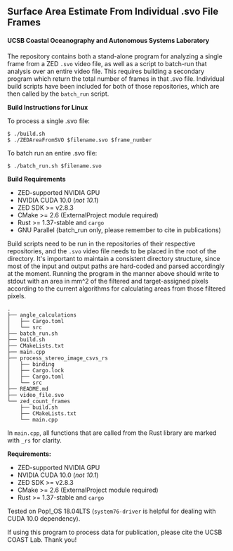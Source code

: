 ## Surface Area Estimate From Individual .svo File Frames
#### UCSB Coastal Oceanography and Autonomous Systems Laboratory

The repository contains both a stand-alone program for analyzing a single frame from a ZED `.svo` video file, as well as a script to batch-run that analysis over an entire video file. This requires building a secondary program which return the total number of frames in that .svo file. Individual build scripts have been included for both of those repositories, which are then called by the `batch_run` script.

__Build Instructions for Linux__

To process a single .svo file:

```
$ ./build.sh
$ ./ZEDAreaFromSVO $filename.svo $frame_number
```
To batch run an entire .svo file:
```
$ ./batch_run.sh $filename.svo
```
__Build Requirements__
- ZED-supported NVIDIA GPU
- NVIDIA CUDA 10.0 (*not 10.1*)
- ZED SDK >= v2.8.3
- CMake >= 2.6 (ExternalProject module required)
- Rust >= 1.37-stable and `cargo`
- GNU Parallel (batch_run only, please remember to cite in publications)


Build scripts need to be run in the repositories of their respective repositories, and the `.svo` video file needs to be placed in the root of the directory. It's important to maintain a consistent directory structure, since most of the input and output paths are hard-coded and parsed accordingly at the moment. Running the program in the manner above should write to stdout with an area in mm^2 of the filtered and target-assigned pixels according to the current algorithms for calculating areas from those filtered pixels.

```
.
├── angle_calculations
│   ├── Cargo.toml
│   └── src
├── batch_run.sh
├── build.sh
├── CMakeLists.txt
├── main.cpp
├── process_stereo_image_csvs_rs
│   ├── binding
│   ├── Cargo.lock
│   ├── Cargo.toml
│   └── src
├── README.md
├── video_file.svo
└── zed_count_frames
    ├── build.sh
    ├── CMakeLists.txt
    └── main.cpp

```

In `main.cpp`, all functions that are called from the Rust library are marked with `_rs` for clarity.

__Requirements:__
- ZED-supported NVIDIA GPU
- NVIDIA CUDA 10.0 (*not 10.1*)
- ZED SDK >= v2.8.3
- CMake >= 2.6 (ExternalProject module required)
- Rust >= 1.37-stable and `cargo`

Tested on Pop!\_OS 18.04LTS (`system76-driver` is helpful for dealing with CUDA 10.0 dependency).

If using this program to process data for publication, please cite the UCSB COAST Lab. Thank you!
